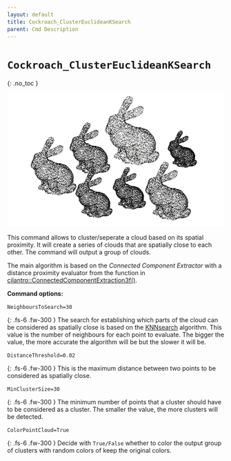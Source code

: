 ```yaml
---
layout: default
title: Cockroach_ClusterEuclideanKSearch
parent: Cmd Description
---
```


# `Cockroach_ClusterEuclideanKSearch`
{: .no_toc }

![cockroach_reg](https://github.com/ibois-epfl/Cockroach-documentation/blob/docu-alpha/img/cmds/cmd_clustereuclideanksearch.gif?raw=true)

This command allows to cluster/seperate a cloud based on its spatial proximity. It will create a series of clouds that are spatially close to each other. The command will output a group of clouds.

The main algorithm is based on the *Connected Component Extractor* with a distance proximity evaluator from the function in [cilantro::ConnectedComponentExtraction3f()](https://github.com/kzampog/cilantro/blob/57ad1a397b73b6f4bbf9604fd75f8fe4363206a7/include/cilantro/clustering/connected_component_extraction.hpp#L23).

**Command options:**
```
NeighboursToSearch=30
```
{: .fs-6 .fw-300 }
The search for establishing which parts of the cloud can be considered as spatially close is based on the [KNNsearch](https://en.wikipedia.org/wiki/K-nearest_neighbors_algorithm) algorithm. This value is the number of neighbours for each point to evaluate. The bigger the value, the more accurate the algorithm will be but the slower it will be.

```
DistanceThreshold=0.02
```
{: .fs-6 .fw-300 }
This is the maximum distance between two points to be considered as spatially close.

```
MinClusterSize=30
```
{: .fs-6 .fw-300 }
The minimum number of points that a cluster should have to be considered as a cluster. The smaller the value, the more clusters will be detected.

```
ColorPointCloud=True
```
{: .fs-6 .fw-300 }
Decide with `True/False` whether to color the output group of clusters with random colors of keep the original colors.